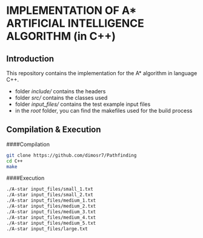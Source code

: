 # IMPLEMENTATION OF A* ARTIFICIAL INTELLIGENCE ALGORITHM (in C++)

Introduction
------------

This repository contains the implementation for the A* algorithm in language C++. 
* folder *include/* contains the headers
* folder *src/* contains the classes used
* folder *input_files/* contains the test example input files
* in the *root* folder, you can find the makefiles used for the build process

Compilation & Execution
-----------------------

####Compilation
```sh
git clone https://github.com/dimosr7/Pathfinding
cd C++
make
```

####Execution
```sh
./A-star input_files/small_1.txt
./A-star input_files/small_2.txt
./A-star input_files/medium_1.txt
./A-star input_files/medium_2.txt
./A-star input_files/medium_3.txt
./A-star input_files/medium_4.txt
./A-star input_files/medium_5.txt
./A-star input_files/large.txt
```